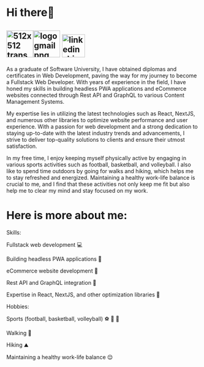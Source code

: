 <h1>Hi there👋</h1>

<a href="https://www.freepnglogos.com/pics/512x512-logo" title="Image from freepnglogos.com"><img src="https://www.freepnglogos.com/uploads/512x512-logo/512x512-transparent-logo-github-logo-24.png" width="70" alt="512x512 transparent logo, github logo" /></a><a href="https://emojipedia.org/triangular-flag/" title="Image from freepnglogos.com"><img src="https://www.freepnglogos.com/uploads/logo-gmail-png/logo-gmail-png-file-gmail-icon-svg-wikimedia-commons-0.png" width="70" alt="logo gmail png file gmail icon svg wikimedia commons" /></a> <a href="https://www.freepnglogos.com/pics/linkedin-logo-png" title="Image from freepnglogos.com"><img src="https://www.freepnglogos.com/uploads/linkedin-shiny-icon-logo-5.png" width="60" alt="linkedin shiny icon logo" /></a>
---
As a graduate of Software University, I have obtained diplomas and certificates in Web Development, paving the way for my journey to become a Fullstack Web Developer. With years of experience in the field, I have honed my skills in building headless PWA applications and eCommerce websites connected through Rest API and GraphQL to various Content Management Systems.

My expertise lies in utilizing the latest technologies such as React, NextJS, and numerous other libraries to optimize website performance and user experience. With a passion for web development and a strong dedication to staying up-to-date with the latest industry trends and advancements, I strive to deliver top-quality solutions to clients and ensure their utmost satisfaction.

In my free time, I enjoy keeping myself physically active by engaging in various sports activities such as football, basketball, and volleyball. I also like to spend time outdoors by going for walks and hiking, which helps me to stay refreshed and energized. Maintaining a healthy work-life balance is crucial to me, and I find that these activities not only keep me fit but also help me to clear my mind and stay focused on my work.
<h1>Here is more about me:</h1>

[1]: http://www.github.com/your_contact_info
[2]: https://www.linkedin.com/in/your_contact_info
[3]: https://www.facebook.com/your_contact_info

Skills:

Fullstack web development :computer:

Building headless PWA applications :iphone:

eCommerce website development :shopping_cart:

Rest API and GraphQL integration :link:

Expertise in React, NextJS, and other optimization libraries :rocket:

Hobbies:

Sports (football, basketball, volleyball) :soccer: :basketball: :volleyball:

Walking :walking:

Hiking :mountain:

Maintaining a healthy work-life balance :relieved:

<!---
toccok0lev17/toccok0lev17 is a ✨ special ✨ repository because its `README.md` (this file) appears on your GitHub profile.
You can click the Preview link to take a look at your changes.
--->
